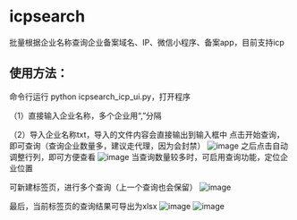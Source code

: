 # icpsearch
批量根据企业名称查询企业备案域名、IP、微信小程序、备案app，目前支持icp


## 使用方法： ##
命令行运行
python icpsearch_icp_ui.py，打开程序

（1）直接输入企业名称，多个企业用“,”分隔

（2）导入企业名称txt，导入的文件内容会直接输出到输入框中
点击开始查询，即可查询（查询企业数量多，建议走代理，因为会封禁）
![image](https://github.com/user-attachments/assets/6176d9ff-9f96-4c6b-be59-56c4c71487ca)
之后点击自动调整行列，即可方便查看
![image](https://github.com/user-attachments/assets/a93f476c-cdd9-4e0a-8a17-982157ce9618)
当查询数量较多时，可启用查询功能，定位企业位置

可新建标签页，进行多个查询（上一个查询也会保留）
![image](https://github.com/user-attachments/assets/d6c64239-3e4e-41c4-885d-86bcb13a66ac)

最后，当前标签页的查询结果可导出为xlsx
![image](https://github.com/user-attachments/assets/62556e67-51ec-4625-94a5-f2c19a577550)
![image](https://github.com/user-attachments/assets/abef3beb-851d-487e-beb8-d6e3f1098d0e)




